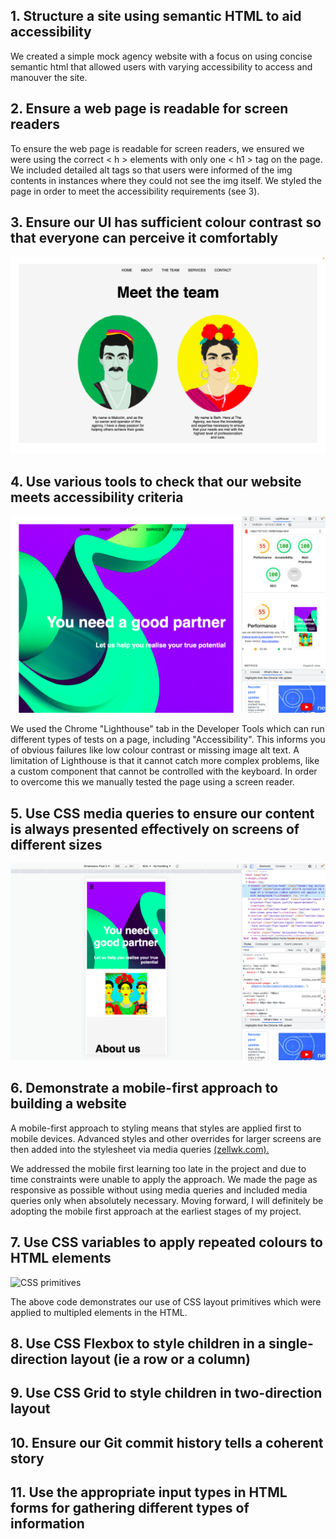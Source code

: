## 1. Structure a site using semantic HTML to aid accessibility

We created a simple mock agency website with a focus on using concise semantic html that allowed users with varying accessibility to access and manouver the site. 

## 2. Ensure a web page is readable for screen readers

To ensure the web page is readable for screen readers, we ensured we were using the correct < h > elements with only one < h1 > tag on the page. We included detailed alt tags so that users were informed of the img contents in instances where they could not see the img itself. We styled the page in order to meet the accessibility requirements (see 3).


## 3. Ensure our UI has sufficient colour contrast so that everyone can perceive it comfortably

![Team screenshot with contrast](/Images/Team%20screenshot%20.png)



## 4. Use various tools to check that our website meets accessibility criteria

![Lighthouse check](/Images/Lighthouse.png)

We used the Chrome "Lighthouse" tab in the Developer Tools which can run different types of tests on a page, including "Accessibility". This informs you of obvious failures like low colour contrast or missing image alt text. A limitation of Lighthouse is that it cannot catch more complex problems, like a custom component that cannot be controlled with the keyboard. In order to overcome this we manually tested the page using a screen reader.

## 5. Use CSS media queries to ensure our content is always presented effectively on screens of different sizes

![Mobile view](/Images/Mobile%20view.png)

## 6. Demonstrate a mobile-first approach to building a website

A mobile-first approach to styling means that styles are applied first to mobile devices. Advanced styles and other overrides for larger screens are then added into the stylesheet via media queries [(zellwk.com).](https://zellwk.com/blog/how-to-write-mobile-first-css/)

We addressed the mobile first learning too late in the project and due to time constraints were unable to apply the approach. We made the page as responsive as possible without using media queries and included media queries only when absolutely necessary. Moving forward, I will definitely be adopting the mobile first approach at the earliest stages of my project.

## 7. Use CSS variables to apply repeated colours to HTML elements

![CSS primitives](/Images/Primitives%20screenshot.png)

The above code demonstrates our use of CSS layout primitives which were applied to multipled elements in the HTML.



## 8. Use CSS Flexbox to style children in a single-direction layout (ie a row or a column)

## 9. Use CSS Grid to style children in two-direction layout

## 10. Ensure our Git commit history tells a coherent story

## 11. Use the appropriate input types in HTML forms for gathering different types of information
